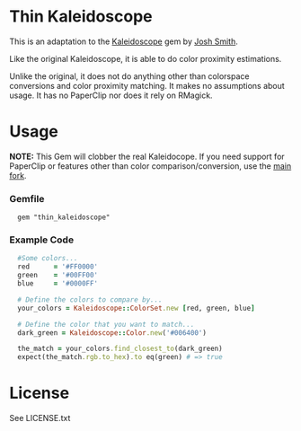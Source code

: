 # Thin Kaleidoscope

This is an adaptation to the [Kaleidoscope](https://github.com/JoshSmith/kaleidoscope) gem by [Josh Smith](https://github.com/JoshSmith).

Like the original Kaleidoscope, it is able to do color proximity estimations.

Unlike the original, it does not do anything other than colorspace conversions and color proximity matching. It makes no assumptions about usage. It has no PaperClip nor does it rely on RMagick.

# Usage

**NOTE:** This Gem will clobber the real Kaleidocope. If you need support for PaperClip or features other than color comparison/conversion, use the [main fork](https://github.com/JoshSmith/kaleidoscope).

### Gemfile

```
  gem "thin_kaleidoscope"
```
### Example Code

```ruby
  #Some colors...
  red      = '#FF0000'
  green    = '#00FF00'
  blue     = '#0000FF'

  # Define the colors to compare by...
  your_colors = Kaleidoscope::ColorSet.new [red, green, blue]

  # Define the color that you want to match...
  dark_green = Kaleidoscope::Color.new('#006400')

  the_match = your_colors.find_closest_to(dark_green)
  expect(the_match.rgb.to_hex).to eq(green) # => true
```
# License
  See LICENSE.txt